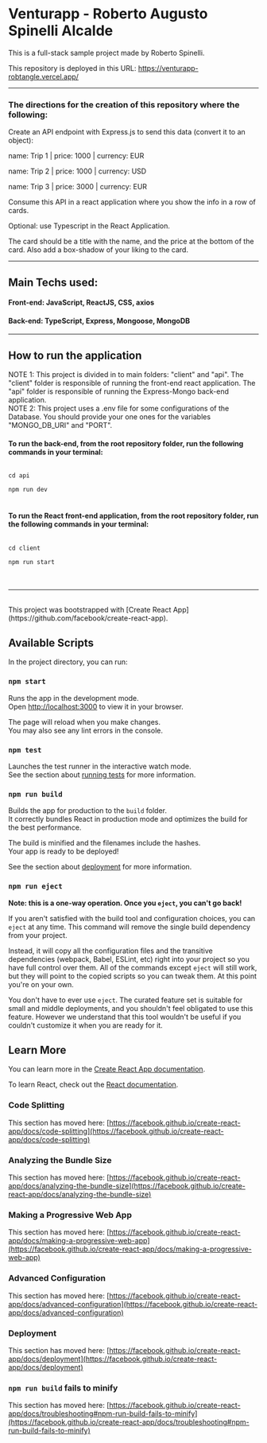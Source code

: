 # Venturapp - Roberto Augusto Spinelli Alcalde

This is a full-stack sample project made by Roberto Spinelli.

This repository is deployed in this URL: https://venturapp-robtangle.vercel.app/

<hr>

### The directions for the creation of this repository where the following:

<quote>

Create an API endpoint with Express.js to send this data (convert it to an object):

name: Trip 1 | price: 1000 | currency: EUR

name: Trip 2 | price: 1000 | currency: USD

name: Trip 3 | price: 3000 | currency: EUR

Consume this API in a react application where you show the info in a row of cards.

Optional: use Typescript in the React Application.

The card should be a title with the name, and the price at the bottom of the card. Also add a box-shadow of your liking to the card.
</quote>
<br>

<hr>

## Main Techs used:

#### Front-end: JavaScript, ReactJS, CSS, axios

#### Back-end: TypeScript, Express, Mongoose, MongoDB

<hr>

## How to run the application

NOTE 1: This project is divided in to main folders: "client" and "api".
The "client" folder is responsible of running the front-end react application.
The "api" folder is responsible of running the Express-Mongo back-end application.
<br>
NOTE 2: This project uses a .env file for some configurations of the Database. You should provide your one ones for the variables "MONGO_DB_URI" and "PORT".

#### To run the back-end, from the root repository folder, run the following commands in your terminal:

<code>
cd api <br>
npm run dev 
</code>

<br>

#### To run the React front-end application, from the root repository folder, run the following commands in your terminal:

<code>
cd client <br>
npm run start 
</code>
<br>
<br>
<hr>
<br>
This project was bootstrapped with [Create React App](https://github.com/facebook/create-react-app).

## Available Scripts

In the project directory, you can run:

### `npm start`

Runs the app in the development mode.\
Open [http://localhost:3000](http://localhost:3000) to view it in your browser.

The page will reload when you make changes.\
You may also see any lint errors in the console.

### `npm test`

Launches the test runner in the interactive watch mode.\
See the section about [running tests](https://facebook.github.io/create-react-app/docs/running-tests) for more information.

### `npm run build`

Builds the app for production to the `build` folder.\
It correctly bundles React in production mode and optimizes the build for the best performance.

The build is minified and the filenames include the hashes.\
Your app is ready to be deployed!

See the section about [deployment](https://facebook.github.io/create-react-app/docs/deployment) for more information.

### `npm run eject`

**Note: this is a one-way operation. Once you `eject`, you can't go back!**

If you aren't satisfied with the build tool and configuration choices, you can `eject` at any time. This command will remove the single build dependency from your project.

Instead, it will copy all the configuration files and the transitive dependencies (webpack, Babel, ESLint, etc) right into your project so you have full control over them. All of the commands except `eject` will still work, but they will point to the copied scripts so you can tweak them. At this point you're on your own.

You don't have to ever use `eject`. The curated feature set is suitable for small and middle deployments, and you shouldn't feel obligated to use this feature. However we understand that this tool wouldn't be useful if you couldn't customize it when you are ready for it.

## Learn More

You can learn more in the [Create React App documentation](https://facebook.github.io/create-react-app/docs/getting-started).

To learn React, check out the [React documentation](https://reactjs.org/).

### Code Splitting

This section has moved here: [https://facebook.github.io/create-react-app/docs/code-splitting](https://facebook.github.io/create-react-app/docs/code-splitting)

### Analyzing the Bundle Size

This section has moved here: [https://facebook.github.io/create-react-app/docs/analyzing-the-bundle-size](https://facebook.github.io/create-react-app/docs/analyzing-the-bundle-size)

### Making a Progressive Web App

This section has moved here: [https://facebook.github.io/create-react-app/docs/making-a-progressive-web-app](https://facebook.github.io/create-react-app/docs/making-a-progressive-web-app)

### Advanced Configuration

This section has moved here: [https://facebook.github.io/create-react-app/docs/advanced-configuration](https://facebook.github.io/create-react-app/docs/advanced-configuration)

### Deployment

This section has moved here: [https://facebook.github.io/create-react-app/docs/deployment](https://facebook.github.io/create-react-app/docs/deployment)

### `npm run build` fails to minify

This section has moved here: [https://facebook.github.io/create-react-app/docs/troubleshooting#npm-run-build-fails-to-minify](https://facebook.github.io/create-react-app/docs/troubleshooting#npm-run-build-fails-to-minify)
